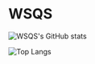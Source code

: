 # WSQS

![WSQS's GitHub stats](https://github-readme-stats-ashen-xi-17.vercel.app/api?username=WSQS&count_private=true)

![Top Langs](https://github-readme-stats-ashen-xi-17.vercel.app/api/top-langs/?username=WSQS)


